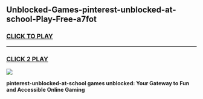 
## Unblocked-Games-pinterest-unblocked-at-school-Play-Free-a7fot
<h3>
<a href="https://premium76.site?title=pinterest-unblocked-at-school&ref=12A">CLICK TO PLAY</a></h3>
<hr>

<h3>
<a href="https://premium76.site?title=pinterest-unblocked-at-school&ref=12A">CLICK 2 PLAY</a>
  
</h3>

<a href="https://premium76.site?title=pinterest-unblocked-at-school&ref=12A"><img src="https://clearcache.store/games.png"></a>


**pinterest-unblocked-at-school games unblocked: Your Gateway to Fun and Accessible Online Gaming**
